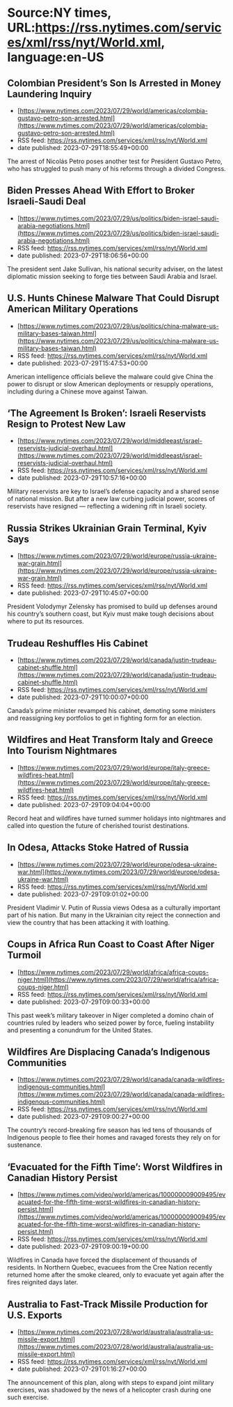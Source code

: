 # Source:NY times, URL:https://rss.nytimes.com/services/xml/rss/nyt/World.xml, language:en-US

## Colombian President’s Son Is Arrested in Money Laundering Inquiry
 - [https://www.nytimes.com/2023/07/29/world/americas/colombia-gustavo-petro-son-arrested.html](https://www.nytimes.com/2023/07/29/world/americas/colombia-gustavo-petro-son-arrested.html)
 - RSS feed: https://rss.nytimes.com/services/xml/rss/nyt/World.xml
 - date published: 2023-07-29T18:55:49+00:00

The arrest of Nicolás Petro poses another test for President Gustavo Petro, who has struggled to push many of his reforms through a divided Congress.

## Biden Presses Ahead With Effort to Broker Israeli-Saudi Deal
 - [https://www.nytimes.com/2023/07/29/us/politics/biden-israel-saudi-arabia-negotiations.html](https://www.nytimes.com/2023/07/29/us/politics/biden-israel-saudi-arabia-negotiations.html)
 - RSS feed: https://rss.nytimes.com/services/xml/rss/nyt/World.xml
 - date published: 2023-07-29T18:06:56+00:00

The president sent Jake Sullivan, his national security adviser, on the latest diplomatic mission seeking to forge ties between Saudi Arabia and Israel.

## U.S. Hunts Chinese Malware That Could Disrupt American Military Operations
 - [https://www.nytimes.com/2023/07/29/us/politics/china-malware-us-military-bases-taiwan.html](https://www.nytimes.com/2023/07/29/us/politics/china-malware-us-military-bases-taiwan.html)
 - RSS feed: https://rss.nytimes.com/services/xml/rss/nyt/World.xml
 - date published: 2023-07-29T15:47:53+00:00

American intelligence officials believe the malware could give China the power to disrupt or slow American deployments or resupply operations, including during a Chinese move against Taiwan.

## ‘The Agreement Is Broken’: Israeli Reservists Resign to Protest New Law
 - [https://www.nytimes.com/2023/07/29/world/middleeast/israel-reservists-judicial-overhaul.html](https://www.nytimes.com/2023/07/29/world/middleeast/israel-reservists-judicial-overhaul.html)
 - RSS feed: https://rss.nytimes.com/services/xml/rss/nyt/World.xml
 - date published: 2023-07-29T10:57:16+00:00

Military reservists are key to Israel’s defense capacity and a shared sense of national mission. But after a new law curbing judicial power, scores of reservists have resigned — reflecting a widening rift in Israeli society.

## Russia Strikes Ukrainian Grain Terminal, Kyiv Says
 - [https://www.nytimes.com/2023/07/29/world/europe/russia-ukraine-war-grain.html](https://www.nytimes.com/2023/07/29/world/europe/russia-ukraine-war-grain.html)
 - RSS feed: https://rss.nytimes.com/services/xml/rss/nyt/World.xml
 - date published: 2023-07-29T10:45:07+00:00

President Volodymyr Zelensky has promised to build up defenses around his country’s southern coast, but Kyiv must make tough decisions about where to put its resources.

## Trudeau Reshuffles His Cabinet
 - [https://www.nytimes.com/2023/07/29/world/canada/justin-trudeau-cabinet-shuffle.html](https://www.nytimes.com/2023/07/29/world/canada/justin-trudeau-cabinet-shuffle.html)
 - RSS feed: https://rss.nytimes.com/services/xml/rss/nyt/World.xml
 - date published: 2023-07-29T10:00:07+00:00

Canada’s prime minister revamped his cabinet, demoting some ministers and reassigning key portfolios to get in fighting form for an election.

## Wildfires and Heat Transform Italy and Greece Into Tourism Nightmares
 - [https://www.nytimes.com/2023/07/29/world/europe/italy-greece-wildfires-heat.html](https://www.nytimes.com/2023/07/29/world/europe/italy-greece-wildfires-heat.html)
 - RSS feed: https://rss.nytimes.com/services/xml/rss/nyt/World.xml
 - date published: 2023-07-29T09:04:04+00:00

Record heat and wildfires have turned summer holidays into nightmares and called into question the future of cherished tourist destinations.

## In Odesa, Attacks Stoke Hatred of Russia
 - [https://www.nytimes.com/2023/07/29/world/europe/odesa-ukraine-war.html](https://www.nytimes.com/2023/07/29/world/europe/odesa-ukraine-war.html)
 - RSS feed: https://rss.nytimes.com/services/xml/rss/nyt/World.xml
 - date published: 2023-07-29T09:01:02+00:00

President Vladimir V. Putin of Russia views Odesa as a culturally important part of his nation. But many in the Ukrainian city reject the connection and view the country that has been attacking it with loathing.

## Coups in Africa Run Coast to Coast After Niger Turmoil
 - [https://www.nytimes.com/2023/07/29/world/africa/africa-coups-niger.html](https://www.nytimes.com/2023/07/29/world/africa/africa-coups-niger.html)
 - RSS feed: https://rss.nytimes.com/services/xml/rss/nyt/World.xml
 - date published: 2023-07-29T09:00:33+00:00

This past week’s military takeover in Niger completed a domino chain of countries ruled by leaders who seized power by force, fueling instability and presenting a conundrum for the United States.

## Wildfires Are Displacing Canada’s Indigenous Communities
 - [https://www.nytimes.com/2023/07/29/world/canada/canada-wildfires-indigenous-communities.html](https://www.nytimes.com/2023/07/29/world/canada/canada-wildfires-indigenous-communities.html)
 - RSS feed: https://rss.nytimes.com/services/xml/rss/nyt/World.xml
 - date published: 2023-07-29T09:00:27+00:00

The country’s record-breaking fire season has led tens of thousands of Indigenous people to flee their homes and ravaged forests they rely on for sustenance.

## ‘Evacuated for the Fifth Time’: Worst Wildfires in Canadian History Persist
 - [https://www.nytimes.com/video/world/americas/100000009009495/evacuated-for-the-fifth-time-worst-wildfires-in-canadian-history-persist.html](https://www.nytimes.com/video/world/americas/100000009009495/evacuated-for-the-fifth-time-worst-wildfires-in-canadian-history-persist.html)
 - RSS feed: https://rss.nytimes.com/services/xml/rss/nyt/World.xml
 - date published: 2023-07-29T09:00:19+00:00

Wildfires in Canada have forced the displacement of thousands of residents. In Northern Quebec, evacuees from the Cree Nation recently returned home after the smoke cleared, only to evacuate yet again after the fires reignited days later.

## Australia to Fast-Track Missile Production for U.S. Exports
 - [https://www.nytimes.com/2023/07/28/world/australia/australia-us-missile-export.html](https://www.nytimes.com/2023/07/28/world/australia/australia-us-missile-export.html)
 - RSS feed: https://rss.nytimes.com/services/xml/rss/nyt/World.xml
 - date published: 2023-07-29T01:16:27+00:00

The announcement of this plan, along with steps to expand joint military exercises, was shadowed by the news of a helicopter crash during one such exercise.


